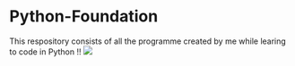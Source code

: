 # Python-Foundation
<p allign="Center">This respository consists of all the programme created by me while learing to code in Python !!

<img src="https://preview.redd.it/rxezjyf4ojx41.png?auto=webp&s=f0cde794697d0904e44ca09a4f1e703cfecaf60a">
